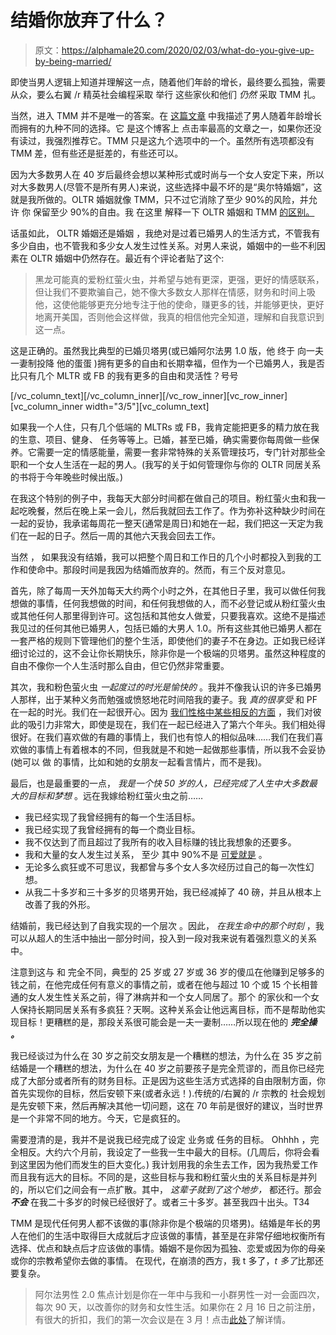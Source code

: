 # 结婚你放弃了什么？

> 原文：<https://alphamale20.com/2020/02/03/what-do-you-give-up-by-being-married/>

即使当男人逻辑上知道并理解这一点，随着他们年龄的增长，最终要么孤独，需要从众，要么右翼 /r 精英社会编程采取 举行 这些家伙和他们 *仍然* 采取 TMM 扎。

当然，进入 TMM 并不是唯一的答案。在 [这篇文章](https://blackdragonblog.com/2015/06/11/the-only-9-options-for-men-as-they-age/) 中我描述了男人随着年龄增长而拥有的九种不同的选择。它 是这个博客上 点击率最高的文章之一，如果你还没有读过，我强烈推荐它。TMM 只是这九个选项中的一个。虽然所有选项都没有 TMM 差，但有些还是挺差的，有些还可以。

因为大多数男人在 40 岁后最终会想以某种形式或时尚与一个女人安定下来，所以对大多数男人(尽管不是所有男人)来说，这些选择中最不坏的是“奥尔特婚姻”，这就是我所做的。OLTR 婚姻就像 TMM，只不过它消除了至少 90%的风险，并允许 你 保留至少 90%的自由。我 在这里 解释一下 OLTR 婚姻和 TMM [的区别。](https://blackdragonblog.com/2018/08/06/the-difference-between-oltr-marriage-and-traditional-marriage/)

话虽如此， OLTR 婚姻还是婚姻 ，我绝对是过着已婚男人的生活方式，不管我有多少自由，也不管我和多少女人发生过性关系。对男人来说，婚姻中的一些不利因素在 OLTR 婚姻中仍然存在。最近有个评论者贴了这个:

> 黑龙可能真的爱粉红萤火虫，并希望与她有更深，更强，更好的情感联系，但让我们不要欺骗自己，她不像大多数女人那样在情感，财务和时间上吸他，这使他能够更充分地专注于他的使命，赚更多的钱，并能够更快，更好地离开美国，否则他会这样做，我真的相信他完全知道，理解和自我意识到这一点。

这是正确的。虽然我比典型的已婚贝塔男(或已婚阿尔法男 1.0 版，他 终于 向一夫一妻制投降 他的蛋蛋 )拥有更多的自由和长期幸福，但作为一个已婚男人，我是否比只有几个 MLTR 或 FB 的我有更多的自由和灵活性？号号

[/vc_column_text][/vc_column_inner][/vc_row_inner][vc_row_inner][vc_column_inner width="3/5"][vc_column_text]

如果我一个人住，只有几个低端的 MLTRs 或 FB，我肯定能把更多的精力放在我的生意、项目、健身、 任务等等上。已婚，甚至已婚，确实需要你每周做一些保养。它需要一定的情感能量，需要一套非常特殊的关系管理技巧，专门针对那些全职和一个女人生活在一起的男人。(我写的关于如何管理你与你的 OLTR 同居关系的书将于今年晚些时候出版。)

在我这个特别的例子中，我每天大部分时间都在做自己的项目。粉红萤火虫和我一起吃晚餐，然后在晚上呆一会儿，然后我就回去工作了。作为弥补这种缺少时间在一起的妥协，我承诺每周花一整天(通常是周日)和她在一起，我们把这一天定为我们在一起的日子。然后一周的其他六天我会回去工作。

当然 ， 如果我没有结婚，我可以把整个周日和工作日的几个小时都投入到我的工作和使命中。那段时间是我因为结婚而放弃的。然而，有三个反对意见。

首先，除了每周一天外加每天大约两个小时之外，在其他日子里，我可以做任何我想做的事情，任何我想做的时间，和任何我想做的人，而不必登记或从粉红萤火虫或其他任何人那里得到许可。这包括和其他女人做爱，只要我喜欢。这绝不是描述我见过的任何其他已婚男人，包括已婚的大男人 1.0。所有这些其他已婚男人都在一套严格的规则下管理他们的整个生活，即使他们的妻子不在身边。正如我已经详细讨论过的，这不会让你长期快乐，除非你是一个极端的贝塔男。虽然这种程度的自由不像你一个人生活时那么自由，但它仍然非常重要。

其次，我和粉色萤火虫 *一起度过的时光是愉快的* 。我并不像我认识的许多已婚男人那样，出于某种义务而勉强或愤怒地花时间陪我的妻子。我 *真的很享受* 和 PF 在一起的时光。我们在一起很开心。因为 [我们性格中某些相反的方面](https://blackdragonblog.com/2018/08/23/opposites-attract-part-2/) ，我们对彼此的吸引力非常大，即使是现在，我们在一起已经进入了第六个年头。我们相处得很好。在我们喜欢做的有趣的事情上，我们也有惊人的相似品味……我们在我们喜欢做的事情上有着根本的不同，但我就是不和她一起做那些事情，所以我不会妥协(她可以 做 的事情，比如和她的女朋友一起看言情片，而不是我)。

最后，也是最重要的一点， *我是一个快 50 岁的人，已经完成了人生中大多数最大的目标和梦想* 。远在我嫁给粉红萤火虫之前……

*   我已经实现了我曾经拥有的每一个生活目标。
*   我已经实现了我曾经拥有的每一个商业目标。
*   我不仅达到了而且超过了我所有的收入目标赚的钱比我想象的还要多。
*   我和大量的女人发生过关系， 至少 其中 90%不是 [可爱就是](https://blackdragonblog.com/2019/10/07/the-hotness-scale/) 。
*   无论多么疯狂或不可思议，我都曾与多个女人多次经历过自己的每一次性幻想。
*   从我二十多岁和三十多岁的贝塔男开始，我已经减掉了 40 磅，并且从根本上改善了我的外形。

结婚前，我已经达到了自我实现的一个层次 。因此， *在我生命中的那个时刻* ，我可以从超人的生活中抽出一部分时间，投入到一段对我来说有着强烈意义的关系中。

注意到这与 和 完全不同，典型的 25 岁或 27 岁或 36 岁的傻瓜在他赚到足够多的钱之前，在他完成任何有意义的事情之前，或者在他与超过 10 个或 15 个长相普通的女人发生性关系之前，得了淋病并和一个女人同居了。那个 的家伙和一个女人保持长期同居关系有多疯狂？天啊。这种关系会让他远离目标，而不是帮助他实现目标！更糟糕的是，那段关系很可能会是一夫一妻制……所以现在他的 ***完全操*** ***。***

我已经谈过为什么在 30 岁之前交女朋友是一个糟糕的想法，为什么在 35 岁之前结婚是一个糟糕的想法，为什么在 40 岁之前要孩子是完全荒谬的，而且你已经完成了大部分或者所有的财务目标。正是因为这些生活方式选择的自由限制方面，你首先实现你的目标，然后安顿下来(或者永远！).传统的/右翼的 /r 宗教的 社会规划是先安顿下来，然后再解决其他一切问题，这在 70 年前是很好的建议，当时世界是一个非常不同的地方。今天，它是疯狂的。

需要澄清的是，我并不是说我已经完成了设定 业务或 任务的目标。 Ohhhh ，完全相反。大约六个月前，我设定了一些我一生中最大的目标。(几周后，你将会看到这里因为他们而发生的巨大变化。) 我计划用我的余生去工作，因为我热爱工作而且我有远大的目标。不同的是，这些目标与我和粉红萤火虫的关系目标是并列的，所以它们之间会有一点扩散。其中， *这辈子就到了这个地步，* 都还行。那会 ***不会*** 在我二十多岁的时候已经很好了。或者三十多岁。甚至我四十出头。T34

TMM 是现代任何男人都不该做的事(除非你是个极端的贝塔男)。结婚是年长的男人在他们的生活中取得巨大成就后才应该做的事情，甚至是在非常仔细地权衡所有选择、优点和缺点后才应该做的事情。婚姻不是你因为孤独、恋爱或因为你的母亲或你的宗教希望你去做的事情。 在现代，在崩溃的西方，我 t 多了，*t 多了*比那还要复杂。

> 阿尔法男性 2.0 焦点计划是你在一年中与我和一小群男性一对一会面四次，每次 90 天，以改善你的财务和女性生活。如果你在 2 月 16 日之前注册，有很大的折扣，我们的第一次会议是在 3 月！点击[此处](https://alphamale20.kartra.com/page/aem42)了解详情。